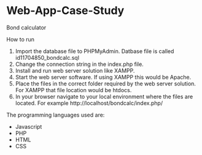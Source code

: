# Web-App-Case-Study
Bond calculator 

How to run
1. Import the database file to PHPMyAdmin. Datbase file is called id11704850_bondcalc.sql
2. Change the connection string in the index.php file.
3. Install and run web server solution like XAMPP.
4. Start the web server software. If using XAMPP this would be Apache.
5. Place the files in the correct folder required by the web server solution. For XAMPP that file location would be htdocs.
6. In your browser navigate to your local environment where the files are located. For example http://localhost/bondcalc/index.php/

The programming languages used are:
 - Javascript
 - PHP
 - HTML
 - CSS
